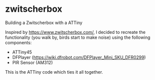 # zwitscherbox
Building a Zwitscherbox with a ATTiny

Inspired by https://www.zwitscherbox.com/, I decided to recreate the functionality (you walk by, birds start to make noise) using the following components:

- ATTiny45
- DFPlayer (https://wiki.dfrobot.com/DFPlayer_Mini_SKU_DFR0299)
- PIR Sensor (AM312)

This is the ATTiny code which ties it all together.
